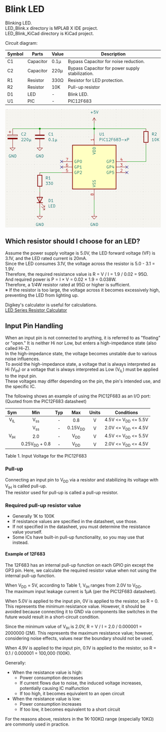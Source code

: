 # Blink LED

Blinking LED.  
LED_Blink.x directory is MPLAB X IDE project.  
LED_Blink_KiCad directory is KiCad project. 

Circuit diagram:  

| Symbol | Parts | Value | Description |
| --- | --- | --- | --- |
| C1 | Capacitor | 0.1μ | Bypass Capacitor for noise reduction. |
| C2 | Capacitor | 220μ | Bypass Capacitor for power  supply stabilization. |
| R1 | Resistor | 330Ω | Resistor for LED protection. |
| R2 | Resistor | 10K | Pull-up resistor |
| D1 | LED | - | Blink LED. |
| U1 | PIC | - | PIC12F683 |

![CircuitDiagram](CircuitDiagram.png)

## Which resistor should I choose for an LED?

Assume the power supply voltage is 5.0V, the LED forward voltage (VF) is 3.1V, and the LED rated current is 20mA.  
Since the LED consumes 3.1V, the voltage across the resistor is 5.0 - 3.1 = 1.9V.  
Therefore, the required resistance value is R = V / I = 1.9 / 0.02 = 95Ω.  
And required power is P = I × V = 0.02 × 1.9 = 0.038W.  
Therefore, a 1/4W resistor rated at 95Ω or higher is sufficient.  
※ If the resistor is too large, the voltage across it becomes excessively high, preventing the LED from lighting up.  

Digikey's calculator is useful for calculations.  
[LED Series Resistor Calculator](https://www.digikey.jp/ja/resources/conversion-calculators/conversion-calculator-led-series-resistor "LED Series Resistor Calculator")  

## Input Pin Handling

When an input pin is not connected to anything, it is referred to as "floating" or "open." It is neither Hi nor Low, but enters a high-impedance state (also called Hi-Z).  
In the high-impedance state, the voltage becomes unstable due to various noise influences.  
To avoid the high-impedance state, a voltage that is always interpreted as Hi (V<sub>IH</sub>) or a voltage that is always interpreted as Low (V<sub>IL</sub>) must be applied to the input pin.  
These voltages may differ depending on the pin, the pin's intended use, and the specific IC.  

The following shows an example of using the PIC12F683 as an I/O port:  
(Quoted from the PIC12F683 datasheet)

| Sym | Min | Typ | Max | Units | Conditions |
| :---: | :---: | :---: | :---: | :---: | :---: |
| V<sub>IL</sub> | V<sub>ss</sub> | - | 0.8 | V | 4.5V <= V<sub>DD</sub> <= 5.5V |
| | V<sub>ss</sub> | - | 0.15V<sub>DD</sub> | V | 2.0V <= V<sub>DD</sub> <= 4.5V |
| V<sub>IH</sub> | 2.0 | - | V<sub>DD</sub> | V | 4.5V <= V<sub>DD</sub> <= 5.5V |
| | 0.25V<sub>DD</sub> + 0.8 | - | V<sub>DD</sub> | V | 2.0V <= V<sub>DD</sub> <= 4.5V |

Table 1. Input Voltage for the PIC12F683  

### Pull-up

Connecting an input pin to V<sub>DD</sub> via a resistor and stabilizing its voltage with V<sub>IH</sub> is called pull-up.  
The resistor used for pull-up is called a pull-up resistor.  

### Required pull-up resistor value

* Generally 1K to 100K
* If resistance values are specified in the datasheet, use those.
* If not specified in the datasheet, you must determine the resistance value yourself.
* Some ICs have built-in pull-up functionality, so you may use that instead.

#### Example of 12F683

The 12F683 has an internal pull-up function on each GPIO pin except the GP3 pin. Here, we calculate the required resistor value when not using the internal pull-up function.  

When V<sub>DD</sub> = 5V, according to Table 1, V<sub>IH</sub> ranges from 2.0V to V<sub>DD</sub>.  
The maximum input leakage current is 1μA (per the PIC12F683 datasheet).  

When 5.0V is applied to the input pin, 0V is applied to the resistor, so R = 0.
This represents the minimum resistance value. However, it should be avoided because connecting it to GND via components like switches in the future would result in a short-circuit condition.  

Since the minimum value of V<sub>IH</sub> is 2.0V, R = V / I = 2.0 / 0.000001 = 2000000 (2M).
This represents the maximum resistance value; however, considering noise effects, values near the boundary should not be used.  

When 4.9V is applied to the input pin, 0.1V is applied to the resistor, so R = 0.1 / 0.000001 = 100,000 (100K).  

Generally:

* When the resistance value is high:  
  * Power consumption decreases  
  * If current flows due to noise, the induced voltage increases, potentially causing IC malfunction  
  * If too high, it becomes equivalent to an open circuit  
* When the resistance value is low:  
  * Power consumption increases  
  * If too low, it becomes equivalent to a short circuit

For the reasons above, resistors in the 1K-100KΩ range (especially 10KΩ) are commonly used in practice.  
